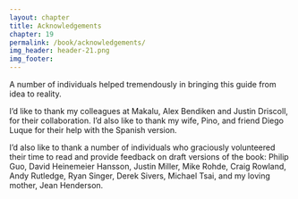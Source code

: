 ```yaml
---
layout: chapter
title: Acknowledgements
chapter: 19
permalink: /book/acknowledgements/
img_header: header-21.png
img_footer: 
---
```


A number of individuals helped tremendously in bringing this guide from idea to reality.

I’d like to thank my colleagues at Makalu, Alex Bendiken and Justin Driscoll, for their collaboration. I’d also like to thank my wife, Pino, and friend Diego Luque for their help with the Spanish version.

I’d also like to thank a number of individuals who graciously volunteered their time to read and provide feedback on draft versions of the book: Philip Guo, David Heinemeier Hansson, Justin Miller, Mike Rohde, Craig Rowland, Andy Rutledge, Ryan Singer, Derek Sivers, Michael Tsai, and my loving mother, Jean Henderson.